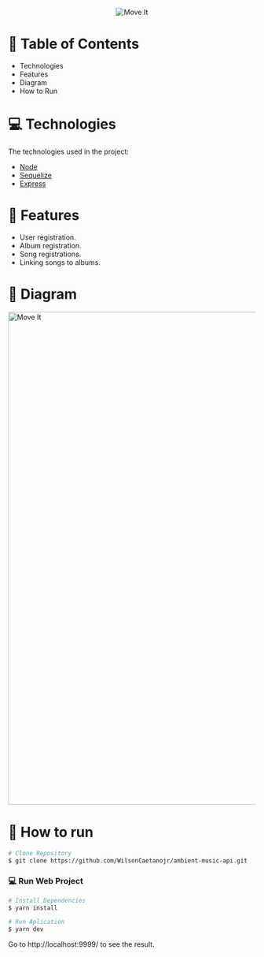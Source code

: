 <p align="center">
   <img src="https://imgur.com/9nBkXmD.png" alt="Move It" width="auto"/>
</p>

# :pushpin: Table of Contents

* Technologies
* Features
* Diagram
* How to Run

# :computer: Technologies
The technologies used in the project:

* [Node](https://nodejs.org/)      
* [Sequelize](https://sequelize.org/)      
* [Express](https://expressjs.com/pt-br/)    

# :rocket: Features

* User registration.
* Album registration.
* Song registrations.
* Linking songs to albums.

# 🔶 Diagram

<img src="https://imgur.com/t01wzw1.png" alt="Move It" width="1000"/>

# :construction_worker: How to run
```bash
# Clone Repository
$ git clone https://github.com/WilsonCaetanojr/ambient-music-api.git
```

### 💻 Run Web Project

```bash
# Install Dependencies
$ yarn install

# Run Aplication
$ yarn dev
```
Go to http://localhost:9999/ to see the result.
